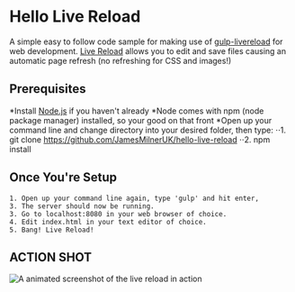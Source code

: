 # Hello Live Reload

A simple easy to follow code sample for making use of [gulp-livereload](https://www.npmjs.com/package/gulp-livereload/) for web development. [Live Reload](http://livereload.com/) allows you to edit and save files causing an automatic page refresh (no refreshing for CSS and images!)

## Prerequisites
*Install [Node.js](https://nodejs.org/en/) if you haven't already
*Node comes with npm (node package manager) installed, so your good on that front
*Open up your command line and change directory into your desired folder, then type:
    ⋅⋅1. git clone https://github.com/JamesMilnerUK/hello-live-reload
    ⋅⋅2. npm install


## Once You're Setup

    1. Open up your command line again, type 'gulp' and hit enter,
    3. The server should now be running.
    3. Go to localhost:8080 in your web browser of choice.
    4. Edit index.html in your text editor of choice.
    5. Bang! Live Reload!

## ACTION SHOT

![A animated screenshot of the live reload in action](https://github.com/JamesMilnerUK/hello-live-reload/blob/master/live-reload.gif)
